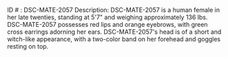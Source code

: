 ID # : DSC-MATE-2057
Description: DSC-MATE-2057 is a human female in her late twenties, standing at 5'7" and weighing approximately 136 lbs. DSC-MATE-2057 possesses red lips and orange eyebrows, with green cross earrings adorning her ears. DSC-MATE-2057's head is of a short and witch-like appearance, with a two-color band on her forehead and goggles resting on top.